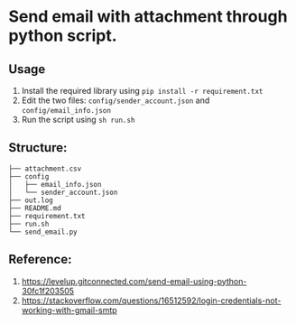 # Send email with attachment through python script.

## Usage

1. Install the required library using `pip install -r requirement.txt`
2. Edit the two files: `config/sender_account.json` and `config/email_info.json`
3. Run the script using `sh run.sh`

## Structure:
```
├── attachment.csv
├── config
│   ├── email_info.json
│   └── sender_account.json
├── out.log
├── README.md
├── requirement.txt
├── run.sh
└── send_email.py
```

## Reference:
1. https://levelup.gitconnected.com/send-email-using-python-30fc1f203505
2. https://stackoverflow.com/questions/16512592/login-credentials-not-working-with-gmail-smtp 